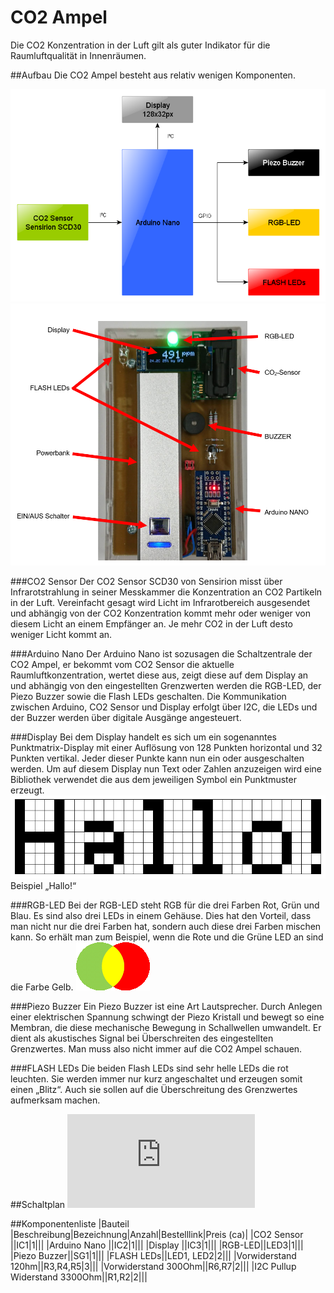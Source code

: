 # CO2 Ampel
Die CO2 Konzentration in der Luft gilt als guter Indikator für die Raumluftqualität in Innenräumen. 


##Aufbau
Die CO2 Ampel besteht aus relativ wenigen Komponenten.

![CO2 Ampel - Blockschaltbild](https://github.com/sfz-region-freiburg/co2-Ampel/blob/main/images/blockdiagram.png)
![CO2 Ampel - Bild](https://github.com/sfz-region-freiburg/co2-Ampel/blob/main/images/komponenten.png)


###CO2 Sensor 
Der CO2 Sensor SCD30 von Sensirion misst über Infrarotstrahlung in seiner Messkammer die Konzentration an CO2 Partikeln in der Luft. Vereinfacht gesagt wird Licht im Infrarotbereich ausgesendet und abhängig von der CO2 Konzentration kommt mehr oder weniger von diesem Licht an einem Empfänger an. Je mehr CO2 in der Luft desto weniger Licht kommt an.

###Arduino Nano
Der Arduino Nano ist sozusagen die Schaltzentrale der CO2 Ampel, er bekommt vom CO2 Sensor die aktuelle Raumluftkonzentration, wertet diese aus, zeigt diese auf dem Display an und abhängig von den eingestellten Grenzwerten werden die RGB-LED, der Piezo Buzzer sowie die Flash LEDs geschalten. Die Kommunikation zwischen Arduino, CO2 Sensor und Display erfolgt über I2C, die LEDs und der Buzzer werden über digitale Ausgänge angesteuert.

###Display
Bei dem Display handelt es sich um ein sogenanntes Punktmatrix-Display mit einer Auflösung von 128 Punkten horizontal und 32 Punkten vertikal. Jeder dieser Punkte kann nun ein oder ausgeschalten werden. Um auf diesem Display nun Text oder Zahlen anzuzeigen wird eine Bibliothek verwendet die aus dem jeweiligen Symbol ein Punktmuster erzeugt. 
![Display - Hallo](https://github.com/sfz-region-freiburg/co2-Ampel/blob/main/images/display.png)
Beispiel „Hallo!“

###RGB-LED
Bei der RGB-LED steht RGB für die drei Farben Rot, Grün und Blau. Es sind also drei LEDs in einem Gehäuse. Dies hat den Vorteil, dass man nicht nur die drei Farben hat, sondern auch diese drei Farben mischen kann. So erhält man zum Beispiel, wenn die Rote und die Grüne LED an sind die Farbe Gelb. 
![Display - Hallo](https://github.com/sfz-region-freiburg/co2-Ampel/blob/main/images/RGB.png)

###Piezo Buzzer
Ein Piezo Buzzer ist eine Art Lautsprecher. Durch Anlegen einer elektrischen Spannung schwingt der Piezo Kristall und bewegt so eine Membran, die diese mechanische Bewegung in Schallwellen umwandelt. Er dient als akustisches Signal bei Überschreiten des eingestellten Grenzwertes. Man muss also nicht immer auf die CO2 Ampel schauen.

###FLASH LEDs
Die beiden Flash LEDs sind sehr helle LEDs die rot leuchten. Sie werden immer nur kurz angeschaltet und erzeugen somit einen „Blitz“. Auch sie sollen auf die Überschreitung des Grenzwertes aufmerksam machen.

##Schaltplan
![CO2 Ampel - Schaltplan](https://github.com/sfz-region-freiburg/co2-Ampel/blob/main/elektronik/schaltplan.pdf)


##Komponentenliste
|Bauteil |Beschreibung|Bezeichnung|Anzahl|Bestelllink|Preis (ca)|
|CO2 Sensor ||IC1|1|||
|Arduino Nano ||IC2|1|||
|Display ||IC3|1|||
|RGB-LED||LED3|1|||
|Piezo Buzzer||SG1|1|||
|FLASH LEDs||LED1, LED2|2|||
|Vorwiderstand 120hm||R3,R4,R5|3|||
|Vorwiderstand 300Ohm||R6,R7|2|||
|I2C Pullup Widerstand 3300Ohm||R1,R2|2|||

